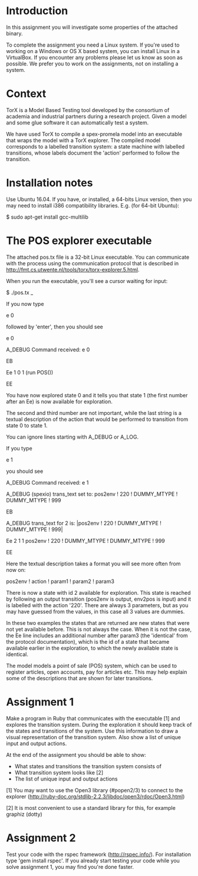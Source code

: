 Introduction
============
In this assignment you will investigate some properties of the attached binary.

To complete the assignment you need a Linux system. If you're used to working
on a Windows or OS X based system, you can install Linux in a VirtualBox. If you
encounter any problems please let us know as soon as possible. We prefer you to
work on the assignments, not on installing a system.


Context
=======
TorX is a Model Based Testing tool developed by the consortium of academia and
industrial partners during a research project. Given a model and some glue
software it can automatically test a system.

We have used TorX to compile a spex-promela model into an executable that wraps
the model with a TorX explorer. The compiled model corresponds to a labelled
transition system: a state machine with labelled transitions, whose labels
document the 'action' performed to follow the transition.


Installation notes
==================
Use Ubuntu 16.04. If you have, or installed, a 64-bits
Linux version, then you may need to install i386 compatibility libraries.
E.g. (for 64-bit Ubuntu):

  $ sudo apt-get install gcc-multilib


The POS explorer executable
===========================
The attached pos.tx file is a 32-bit Linux executable. You can communicate with
the process using the communication protocol that is described in
http://fmt.cs.utwente.nl/tools/torx/torx-explorer.5.html.

When you run the executable, you'll see a cursor waiting for input:

  $ ./pos.tx
  _

If you now type

  e 0

followed by 'enter', then you should see

  e 0
  
  A_DEBUG Command received: e 0
  
  EB
  
  Ee	1	0	1	(run POS())
  
  EE


You have now explored state 0 and it tells you that state 1 (the first number after an Ee) is now available for exploration. 

The second and third number are not important, while the last string is a textual description of the action
that would be performed to transition from state 0 to state 1.


You can ignore lines starting with A_DEBUG or A_LOG.

If you type

  e 1

you should see

  A_DEBUG Command received: e 1
  
  A_DEBUG (spexio) trans_text set to: pos2env ! 220 ! DUMMY_MTYPE !  DUMMY_MTYPE ! 999
  
  EB
  
  A_DEBUG trans_text for 2 is: |pos2env ! 220 ! DUMMY_MTYPE !  DUMMY_MTYPE ! 999|
  
  Ee	2	1	1	pos2env ! 220 ! DUMMY_MTYPE ! DUMMY_MTYPE ! 999
  
  EE

Here the textual description takes a format you will see more often from now on:

  pos2env ! action ! param1 ! param2 ! param3


There is now a state with id 2 available for exploration. This state is reached by following an output transition (pos2env is output, env2pos is input) and it is labelled with the action '220'. There are always 3 parameters, but as you may
have guessed from the values, in this case all 3 values are dummies.

In these two examples the states that are returned are new states that were not yet available before. This is not always the case. When it is not the case, the Ee line includes an additional number after param3 (the 'identical' from the protocol documentation), which is the id of a state that became available earlier in the exploration, to which the newly available state is identical.

The model models a point of sale (POS) system, which can be used to register articles, open accounts, pay for articles etc. This may help explain some of the descriptions that are shown for later transitions.


Assignment 1
============
Make a program in Ruby that communicates with the executable [1] and explores the transition system. During the exploration it should keep track of the states and transitions of the system. Use this information
to draw a visual representation of the transition system. Also show a list of unique input and output actions.

At the end of the assignment you should be able to show:
* What states and transitions the transition system consists of
* What transition system looks like [2]
* The list of unique input and output actions

[1] You may want to use the Open3 library (#popen2/3) to connect to the
    explorer (http://ruby-doc.org/stdlib-2.2.3/libdoc/open3/rdoc/Open3.html)

[2] It is most convenient to use a standard library for this, for
    example graphiz (dotty)


Assignment 2
============
Test your code with the rspec framework (http://rspec.info/). For
installation type 'gem install rspec'. If you already start testing your
code while you solve assignment 1, you may find you're done faster.



